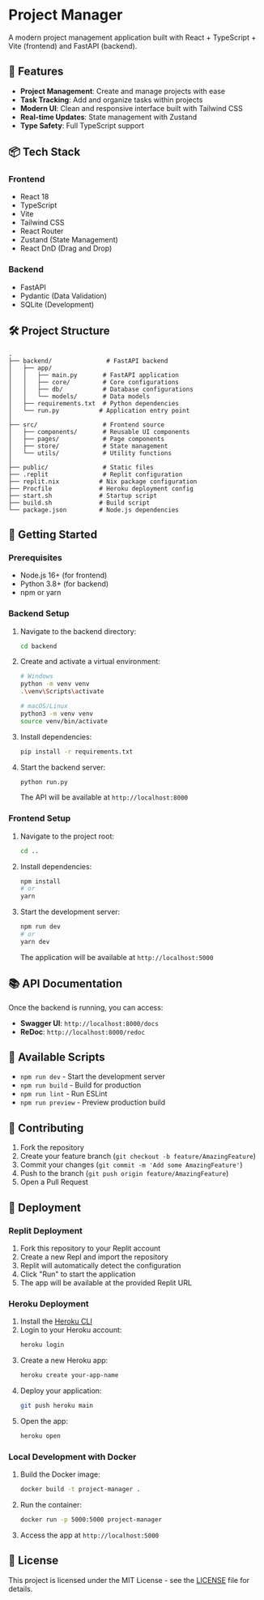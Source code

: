 # Project Manager

A modern project management application built with React + TypeScript + Vite (frontend) and FastAPI (backend).

## 🚀 Features

- **Project Management**: Create and manage projects with ease
- **Task Tracking**: Add and organize tasks within projects
- **Modern UI**: Clean and responsive interface built with Tailwind CSS
- **Real-time Updates**: State management with Zustand
- **Type Safety**: Full TypeScript support

## 📦 Tech Stack

### Frontend
- React 18
- TypeScript
- Vite
- Tailwind CSS
- React Router
- Zustand (State Management)
- React DnD (Drag and Drop)

### Backend
- FastAPI
- Pydantic (Data Validation)
- SQLite (Development)

## 🛠️ Project Structure

```
.
├── backend/               # FastAPI backend
│   ├── app/              
│   │   ├── main.py       # FastAPI application
│   │   ├── core/         # Core configurations
│   │   ├── db/           # Database configurations
│   │   └── models/       # Data models
│   ├── requirements.txt  # Python dependencies
│   └── run.py           # Application entry point
│
├── src/                  # Frontend source
│   ├── components/       # Reusable UI components
│   ├── pages/            # Page components
│   ├── store/            # State management
│   └── utils/            # Utility functions
│
├── public/               # Static files
├── .replit               # Replit configuration
├── replit.nix           # Nix package configuration
├── Procfile             # Heroku deployment config
├── start.sh             # Startup script
├── build.sh             # Build script
└── package.json         # Node.js dependencies
```

## 🚀 Getting Started

### Prerequisites

- Node.js 16+ (for frontend)
- Python 3.8+ (for backend)
- npm or yarn

### Backend Setup

1. Navigate to the backend directory:
   ```bash
   cd backend
   ```

2. Create and activate a virtual environment:
   ```bash
   # Windows
   python -m venv venv
   .\venv\Scripts\activate
   
   # macOS/Linux
   python3 -m venv venv
   source venv/bin/activate
   ```

3. Install dependencies:
   ```bash
   pip install -r requirements.txt
   ```

4. Start the backend server:
   ```bash
   python run.py
   ```
   The API will be available at `http://localhost:8000`

### Frontend Setup

1. Navigate to the project root:
   ```bash
   cd ..
   ```

2. Install dependencies:
   ```bash
   npm install
   # or
   yarn
   ```

3. Start the development server:
   ```bash
   npm run dev
   # or
   yarn dev
   ```
   The application will be available at `http://localhost:5000`

## 📚 API Documentation

Once the backend is running, you can access:

- **Swagger UI**: `http://localhost:8000/docs`
- **ReDoc**: `http://localhost:8000/redoc`

## 📝 Available Scripts

- `npm run dev` - Start the development server
- `npm run build` - Build for production
- `npm run lint` - Run ESLint
- `npm run preview` - Preview production build

## 🤝 Contributing

1. Fork the repository
2. Create your feature branch (`git checkout -b feature/AmazingFeature`)
3. Commit your changes (`git commit -m 'Add some AmazingFeature'`)
4. Push to the branch (`git push origin feature/AmazingFeature`)
5. Open a Pull Request

## 🚀 Deployment

### Replit Deployment

1. Fork this repository to your Replit account
2. Create a new Repl and import the repository
3. Replit will automatically detect the configuration
4. Click "Run" to start the application
5. The app will be available at the provided Replit URL

### Heroku Deployment

1. Install the [Heroku CLI](https://devcenter.heroku.com/articles/heroku-cli)
2. Login to your Heroku account:
   ```bash
   heroku login
   ```
3. Create a new Heroku app:
   ```bash
   heroku create your-app-name
   ```
4. Deploy your application:
   ```bash
   git push heroku main
   ```
5. Open the app:
   ```bash
   heroku open
   ```

### Local Development with Docker

1. Build the Docker image:
   ```bash
   docker build -t project-manager .
   ```
2. Run the container:
   ```bash
   docker run -p 5000:5000 project-manager
   ```
3. Access the app at `http://localhost:5000`

## 📄 License

This project is licensed under the MIT License - see the [LICENSE](LICENSE) file for details.

